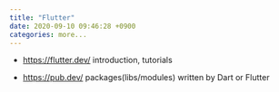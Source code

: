 ```yaml
---
title: "Flutter"
date: 2020-09-10 09:46:28 +0900
categories: more...
---
```


- https://flutter.dev/
introduction, tutorials

- https://pub.dev/
packages(libs/modules) written by Dart or Flutter

